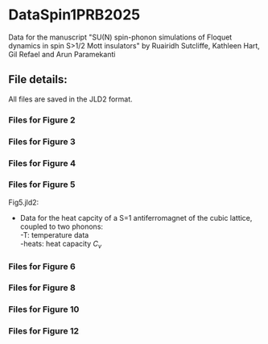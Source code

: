 # DataSpin1PRB2025
Data for the manuscript "SU(N) spin-phonon simulations of Floquet dynamics in spin S>1/2 Mott insulators"
by Ruairidh Sutcliffe, Kathleen Hart, Gil Refael and Arun Paramekanti

## File details:
All files are saved in the JLD2 format.

### Files for Figure 2

### Files for Figure 3

### Files for Figure 4

### Files for Figure 5
Fig5.jld2:<br />
  - Data for the heat capcity of a S=1 antiferromagnet of the cubic lattice, coupled to two phonons:<br />
  -T: temperature data<br />
  -heats: heat capacity $C_v$<br />

### Files for Figure 6

### Files for Figure 8

### Files for Figure 10

### Files for Figure 12
